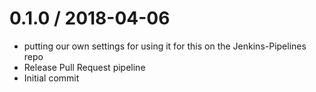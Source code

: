 
0.1.0 / 2018-04-06
==================

  * putting our own settings for using it for this on the Jenkins-Pipelines repo
  * Release Pull Request pipeline
  * Initial commit
